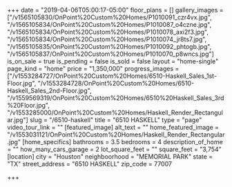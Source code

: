 +++
date = "2019-04-06T05:00:17-05:00"
floor_plans = []
gallery_images = ["/v1565105830/OnPoint%20Custom%20Homes/P1010091_czr4vx.jpg", "/v1565105834/OnPoint%20Custom%20Homes/P1010087_o4czne.jpg", "/v1565105834/OnPoint%20Custom%20Homes/P1010078_axi2f3.jpg", "/v1565105834/OnPoint%20Custom%20Homes/P1010074_jr8ts7.jpg", "/v1565105835/OnPoint%20Custom%20Homes/P1010092_phtogb.jpg", "/v1565105837/OnPoint%20Custom%20Homes/P1010070_p8wncs.jpg"]
is_on_sale = true
is_pending = false
is_sold = false
layout = "home-single"
page_kind = "home"
price = "1,350,000"
progress_images = ["/v1553284727/OnPoint%20Custom%20Homes/6510-Haskell_Sales_1st-Floor.jpg", "/v1553284728/OnPoint%20Custom%20Homes/6510-Haskell_Sales_2nd-Floor.jpg", "/v1559569319/OnPoint%20Custom%20Homes/6510%20Haskell_Sales_3rd%20Floor.jpg", "/v1553285000/OnPoint%20Custom%20Homes/Haskell_Render_Rectangular.jpg"]
slug = "/6510-haskell"
title = "6510 HASKELL"
type = "page"
video_tour_link = ""
[featured_image]
alt_text = ""
home_featured_image = "/v1553031121/OnPoint%20Custom%20Homes/Haskell_Render_Rectangular.jpg"
[home_specifics]
bathrooms = 3.5
bedrooms = 4
description_of_home = ""
how_many_cars_garage = 2
lot_square_feet = ""
square_feet = "3,754"
[location]
city = "Houston"
neighboorhood = "MEMORIAL PARK"
state = "TX"
street_address = "6510 HASKELL"
zip_code = 77007

+++

